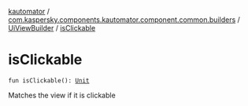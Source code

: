 [kautomator](../../index.md) / [com.kaspersky.components.kautomator.component.common.builders](../index.md) / [UiViewBuilder](index.md) / [isClickable](./is-clickable.md)

# isClickable

`fun isClickable(): `[`Unit`](https://kotlinlang.org/api/latest/jvm/stdlib/kotlin/-unit/index.html)

Matches the view if it is clickable


